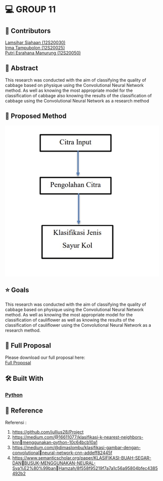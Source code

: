 # 💻 GROUP 11 <a name="about-project"></a>

## 👥 Contributors
[Lamsihar Siahaan (12S20030)](https://github.com/lamsiharsiahaan)<br>
[Irma Tampubolon (12S20025)](https://github.com/irmatampubolon)<br>
[Putri Esrahana Manurung (12S20050)](https://github.com/esrahanamnrg)<br>

## 📝 Abstract
This research was conducted with the aim of classifying the quality of cabbage based on physique using the Convolutional Neural Network method. As well as knowing the most appropriate model for the classification of cabbage also knowing the results of the classification of cabbage using the Convolutional Neural Network as a research method

## 📝 Proposed Method 
<img align="center" src="https://github.com/lamsiharsiahaan/Tugas-Proyek-Certan/blob/main/method.jpg">

## ⭐ Goals 
This research was conducted with the aim of classifying the quality of cabbage based on physique using the Convolutional Neural Network method. As well as knowing the most appropriate model for the classification of cauliflower as well as knowing the results of the classification of cauliflower using the Convolutional Neural Network as a research method.

## 📖 Full Proposal
Please download our full proposal here:<br>
[Full Proposal](https://github.com/lamsiharsiahaan/Tugas-Proyek-Certan/raw/main/LP-CERTAN-22-Unlisted_030_025_050.pdf)

## 🛠 Built With <a name="built-with"></a>
### <a href="https://www.python.org/">Python</a>

## 🔭 Reference
Referensi :
1. https://github.com/jullius28/Project
2. https://medium.com/@16611077/klasifikasi-k-nearest-neighbors-knnmenggunakan-python-10c64bcb10a1
3. https://medium.com/@dimaslombu/klasifikasi-gambar-dengan-convolutionalneural-network-cnn-addeff82445f
4. https://www.semanticscholar.org/paper/KLASIFIKASI-BUAH-SEGAR-DANBUSUK-MENGGUNAKAN-NEURAL-Sya%E2%80%99banHamzah/8f558f95219f7a7a1c56a95804bfec4385492b2
